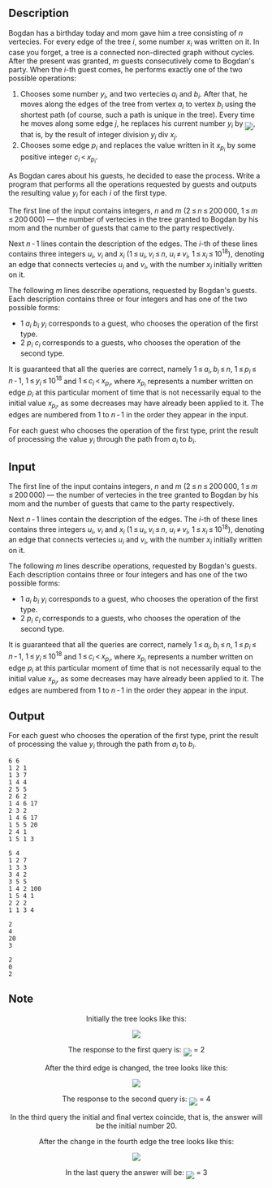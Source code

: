 ## Description

<div><p>Bogdan has a birthday today and mom gave him a tree consisting of <span class="tex-span"><i>n</i></span> vertecies. For every edge of the tree <span class="tex-span"><i>i</i></span>, some number <span class="tex-span"><i>x</i><sub class="lower-index"><i>i</i></sub></span> was written on it. In case you forget, a tree is a connected non-directed graph without cycles. After the present was granted, <span class="tex-span"><i>m</i></span> guests consecutively come to Bogdan's party. When the <span class="tex-span"><i>i</i></span>-th guest comes, he performs exactly one of the two possible operations: </p><ol> <li> Chooses some number <span class="tex-span"><i>y</i><sub class="lower-index"><i>i</i></sub></span>, and two vertecies <span class="tex-span"><i>a</i><sub class="lower-index"><i>i</i></sub></span> and <span class="tex-span"><i>b</i><sub class="lower-index"><i>i</i></sub></span>. After that, he moves along the edges of the tree from vertex <span class="tex-span"><i>a</i><sub class="lower-index"><i>i</i></sub></span> to vertex <span class="tex-span"><i>b</i><sub class="lower-index"><i>i</i></sub></span> using the shortest path (of course, such a path is unique in the tree). Every time he moves along some edge <span class="tex-span"><i>j</i></span>, he replaces his current number <span class="tex-span"><i>y</i><sub class="lower-index"><i>i</i></sub></span> by <img align="middle" class="tex-formula" src="file://5YH5Y4Zy.png" style="max-width: 100.0%;max-height: 100.0%;">, that is, by the result of integer division <span class="tex-span"><i>y</i><sub class="lower-index"><i>i</i></sub></span> div <span class="tex-span"><i>x</i><sub class="lower-index"><i>j</i></sub></span>. </li><li> Chooses some edge <span class="tex-span"><i>p</i><sub class="lower-index"><i>i</i></sub></span> and replaces the value written in it <span class="tex-span"><i>x</i><sub class="lower-index"><i>p</i><sub class="lower-index"><i>i</i></sub></sub></span> by some positive integer <span class="tex-span"><i>c</i><sub class="lower-index"><i>i</i></sub> &lt; <i>x</i><sub class="lower-index"><i>p</i><sub class="lower-index"><i>i</i></sub></sub></span>. </li></ol><p>As Bogdan cares about his guests, he decided to ease the process. Write a program that performs all the operations requested by guests and outputs the resulting value <span class="tex-span"><i>y</i><sub class="lower-index"><i>i</i></sub></span> for each <span class="tex-span"><i>i</i></span> of the first type.</p></div><div class="input-specification"><p>The first line of the input contains integers, <span class="tex-span"><i>n</i></span> and <span class="tex-span"><i>m</i></span> (<span class="tex-span">2 ≤ <i>n</i> ≤ 200 000</span>, <span class="tex-span">1 ≤ <i>m</i> ≤ 200 000</span>)&nbsp;— the number of vertecies in the tree granted to Bogdan by his mom and the number of guests that came to the party respectively.</p><p>Next <span class="tex-span"><i>n</i> - 1</span> lines contain the description of the edges. The <span class="tex-span"><i>i</i></span>-th of these lines contains three integers <span class="tex-span"><i>u</i><sub class="lower-index"><i>i</i></sub></span>, <span class="tex-span"><i>v</i><sub class="lower-index"><i>i</i></sub></span> and <span class="tex-span"><i>x</i><sub class="lower-index"><i>i</i></sub></span> (<span class="tex-span">1 ≤ <i>u</i><sub class="lower-index"><i>i</i></sub>, <i>v</i><sub class="lower-index"><i>i</i></sub> ≤ <i>n</i></span>, <span class="tex-span"><i>u</i><sub class="lower-index"><i>i</i></sub> ≠ <i>v</i><sub class="lower-index"><i>i</i></sub></span>, <span class="tex-span">1 ≤ <i>x</i><sub class="lower-index"><i>i</i></sub> ≤ 10<sup class="upper-index">18</sup></span>), denoting an edge that connects vertecies <span class="tex-span"><i>u</i><sub class="lower-index"><i>i</i></sub></span> and <span class="tex-span"><i>v</i><sub class="lower-index"><i>i</i></sub></span>, with the number <span class="tex-span"><i>x</i><sub class="lower-index"><i>i</i></sub></span> initially written on it.</p><p>The following <span class="tex-span"><i>m</i></span> lines describe operations, requested by Bogdan's guests. Each description contains three or four integers and has one of the two possible forms: </p><ul> <li> <span class="tex-span">1</span> <span class="tex-span"><i>a</i><sub class="lower-index"><i>i</i></sub></span> <span class="tex-span"><i>b</i><sub class="lower-index"><i>i</i></sub></span> <span class="tex-span"><i>y</i><sub class="lower-index"><i>i</i></sub></span> corresponds to a guest, who chooses the operation of the first type. </li><li> <span class="tex-span">2</span> <span class="tex-span"><i>p</i><sub class="lower-index"><i>i</i></sub></span> <span class="tex-span"><i>c</i><sub class="lower-index"><i>i</i></sub></span> corresponds to a guests, who chooses the operation of the second type. </li></ul> It is guaranteed that all the queries are correct, namely <span class="tex-span">1 ≤ <i>a</i><sub class="lower-index"><i>i</i></sub>, <i>b</i><sub class="lower-index"><i>i</i></sub> ≤ <i>n</i></span>, <span class="tex-span">1 ≤ <i>p</i><sub class="lower-index"><i>i</i></sub> ≤ <i>n</i> - 1</span>, <span class="tex-span">1 ≤ <i>y</i><sub class="lower-index"><i>i</i></sub> ≤ 10<sup class="upper-index">18</sup></span> and <span class="tex-span">1 ≤ <i>c</i><sub class="lower-index"><i>i</i></sub> &lt; <i>x</i><sub class="lower-index"><i>p</i><sub class="lower-index"><i>i</i></sub></sub></span>, where <span class="tex-span"><i>x</i><sub class="lower-index"><i>p</i><sub class="lower-index"><i>i</i></sub></sub></span> represents a number written on edge <span class="tex-span"><i>p</i><sub class="lower-index"><i>i</i></sub></span> at this particular moment of time that is not necessarily equal to the initial value <span class="tex-span"><i>x</i><sub class="lower-index"><i>p</i><sub class="lower-index"><i>i</i></sub></sub></span>, as some decreases may have already been applied to it. The edges are numbered from <span class="tex-span">1</span> to <span class="tex-span"><i>n</i> - 1</span> in the order they appear in the input.</div><div class="output-specification"><p>For each guest who chooses the operation of the first type, print the result of processing the value <span class="tex-span"><i>y</i><sub class="lower-index"><i>i</i></sub></span> through the path from <span class="tex-span"><i>a</i><sub class="lower-index"><i>i</i></sub></span> to <span class="tex-span"><i>b</i><sub class="lower-index"><i>i</i></sub></span>.</p></div>

## Input

<p>The first line of the input contains integers, <span class="tex-span"><i>n</i></span> and <span class="tex-span"><i>m</i></span> (<span class="tex-span">2 ≤ <i>n</i> ≤ 200 000</span>, <span class="tex-span">1 ≤ <i>m</i> ≤ 200 000</span>)&nbsp;— the number of vertecies in the tree granted to Bogdan by his mom and the number of guests that came to the party respectively.</p><p>Next <span class="tex-span"><i>n</i> - 1</span> lines contain the description of the edges. The <span class="tex-span"><i>i</i></span>-th of these lines contains three integers <span class="tex-span"><i>u</i><sub class="lower-index"><i>i</i></sub></span>, <span class="tex-span"><i>v</i><sub class="lower-index"><i>i</i></sub></span> and <span class="tex-span"><i>x</i><sub class="lower-index"><i>i</i></sub></span> (<span class="tex-span">1 ≤ <i>u</i><sub class="lower-index"><i>i</i></sub>, <i>v</i><sub class="lower-index"><i>i</i></sub> ≤ <i>n</i></span>, <span class="tex-span"><i>u</i><sub class="lower-index"><i>i</i></sub> ≠ <i>v</i><sub class="lower-index"><i>i</i></sub></span>, <span class="tex-span">1 ≤ <i>x</i><sub class="lower-index"><i>i</i></sub> ≤ 10<sup class="upper-index">18</sup></span>), denoting an edge that connects vertecies <span class="tex-span"><i>u</i><sub class="lower-index"><i>i</i></sub></span> and <span class="tex-span"><i>v</i><sub class="lower-index"><i>i</i></sub></span>, with the number <span class="tex-span"><i>x</i><sub class="lower-index"><i>i</i></sub></span> initially written on it.</p><p>The following <span class="tex-span"><i>m</i></span> lines describe operations, requested by Bogdan's guests. Each description contains three or four integers and has one of the two possible forms: </p><ul> <li> <span class="tex-span">1</span> <span class="tex-span"><i>a</i><sub class="lower-index"><i>i</i></sub></span> <span class="tex-span"><i>b</i><sub class="lower-index"><i>i</i></sub></span> <span class="tex-span"><i>y</i><sub class="lower-index"><i>i</i></sub></span> corresponds to a guest, who chooses the operation of the first type. </li><li> <span class="tex-span">2</span> <span class="tex-span"><i>p</i><sub class="lower-index"><i>i</i></sub></span> <span class="tex-span"><i>c</i><sub class="lower-index"><i>i</i></sub></span> corresponds to a guests, who chooses the operation of the second type. </li></ul> It is guaranteed that all the queries are correct, namely <span class="tex-span">1 ≤ <i>a</i><sub class="lower-index"><i>i</i></sub>, <i>b</i><sub class="lower-index"><i>i</i></sub> ≤ <i>n</i></span>, <span class="tex-span">1 ≤ <i>p</i><sub class="lower-index"><i>i</i></sub> ≤ <i>n</i> - 1</span>, <span class="tex-span">1 ≤ <i>y</i><sub class="lower-index"><i>i</i></sub> ≤ 10<sup class="upper-index">18</sup></span> and <span class="tex-span">1 ≤ <i>c</i><sub class="lower-index"><i>i</i></sub> &lt; <i>x</i><sub class="lower-index"><i>p</i><sub class="lower-index"><i>i</i></sub></sub></span>, where <span class="tex-span"><i>x</i><sub class="lower-index"><i>p</i><sub class="lower-index"><i>i</i></sub></sub></span> represents a number written on edge <span class="tex-span"><i>p</i><sub class="lower-index"><i>i</i></sub></span> at this particular moment of time that is not necessarily equal to the initial value <span class="tex-span"><i>x</i><sub class="lower-index"><i>p</i><sub class="lower-index"><i>i</i></sub></sub></span>, as some decreases may have already been applied to it. The edges are numbered from <span class="tex-span">1</span> to <span class="tex-span"><i>n</i> - 1</span> in the order they appear in the input.

## Output

<p>For each guest who chooses the operation of the first type, print the result of processing the value <span class="tex-span"><i>y</i><sub class="lower-index"><i>i</i></sub></span> through the path from <span class="tex-span"><i>a</i><sub class="lower-index"><i>i</i></sub></span> to <span class="tex-span"><i>b</i><sub class="lower-index"><i>i</i></sub></span>.</p>





```input1
6 6
1 2 1
1 3 7
1 4 4
2 5 5
2 6 2
1 4 6 17
2 3 2
1 4 6 17
1 5 5 20
2 4 1
1 5 1 3

```




```input2
5 4
1 2 7
1 3 3
3 4 2
3 5 5
1 4 2 100
1 5 4 1
2 2 2
1 1 3 4

```




```output1
2
4
20
3

```




```output2
2
0
2

```



## Note

<center><p>Initially the tree looks like this: </p><center> <img class="tex-graphics" src="file://4mJOXU3q.png" style="max-width: 100.0%;max-height: 100.0%;"> <p>The response to the first query is: <img align="middle" class="tex-formula" src="file://Wo9VcCVc.png" style="max-width: 100.0%;max-height: 100.0%;"> = 2</p><p>After the third edge is changed, the tree looks like this: </p><center> <img class="tex-graphics" src="file://Nwx7Mnbp.png" style="max-width: 100.0%;max-height: 100.0%;"> <p>The response to the second query is: <img align="middle" class="tex-formula" src="file://EJCan1oW.png" style="max-width: 100.0%;max-height: 100.0%;"> = 4</p><p>In the third query the initial and final vertex coincide, that is, the answer will be the initial number 20.</p><p>After the change in the fourth edge the tree looks like this: </p><center> <img class="tex-graphics" src="file://ZDcvPMs9.png" style="max-width: 100.0%;max-height: 100.0%;"> <p>In the last query the answer will be: <img align="middle" class="tex-formula" src="file://6Mz0vL9N.png" style="max-width: 100.0%;max-height: 100.0%;"> = 3</p></center></center></center></center>
